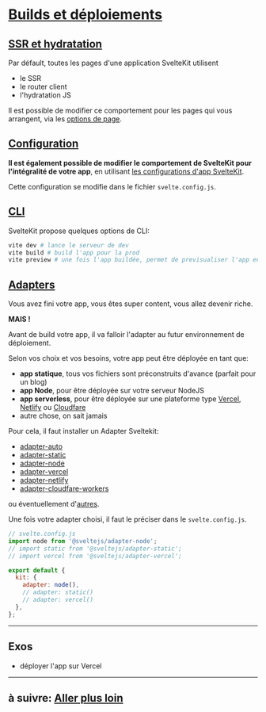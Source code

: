 # [Builds et déploiements](https://kit.svelte.dev/docs/modules)

## [SSR et hydratation](https://kit.svelte.dev/docs/appendix)

Par défault, toutes les pages d'une application SvelteKit utilisent

- le SSR
- le router client
- l'hydratation JS

Il est possible de modifier ce comportement pour les pages qui vous arrangent, via les [options de page](https://kit.svelte.dev/docs/page-options).

## [Configuration](https://kit.svelte.dev/docs/configuration)

**Il est également possible de modifier le comportement de SvelteKit pour l'intégralité de votre app**, en utilisant [les configurations d'app SvelteKit](https://kit.svelte.dev/docs#configuration).

Cette configuration se modifie dans le fichier `svelte.config.js`.

## [CLI](https://kit.svelte.dev/docs/cli)

SvelteKit propose quelques options de CLI:

```bash
vite dev # lance le serveur de dev
vite build # build l'app pour la prod
vite preview # une fois l'app buildée, permet de previsualiser l'app en local
```

## [Adapters](https://kit.svelte.dev/docs/adapters)

Vous avez fini votre app, vous êtes super content, vous allez devenir riche.

**MAIS !**

Avant de build votre app, il va falloir l'adapter au futur environnement de déploiement.

Selon vos choix et vos besoins, votre app peut être déployée en tant que:

- **app statique**, tous vos fichiers sont préconstruits d'avance (parfait pour un blog)
- **app Node**, pour être déployée sur votre serveur NodeJS
- **app serverless**, pour être déployée sur une plateforme type [Vercel](https://vercel.com/home), [Netlify](https://www.netlify.com/) ou [Cloudfare](https://workers.cloudflare.com/)
- autre chose, on sait jamais

Pour cela, il faut installer un Adapter Sveltekit:

- [adapter-auto](https://github.com/sveltejs/kit/tree/master/packages/adapter-auto)
- [adapter-static](https://github.com/sveltejs/kit/tree/master/packages/adapter-static)
- [adapter-node](https://github.com/sveltejs/kit/tree/master/packages/adapter-node)
- [adapter-vercel](https://github.com/sveltejs/kit/tree/master/packages/adapter-vercel)
- [adapter-netlify](https://github.com/sveltejs/kit/tree/master/packages/adapter-netlify)
- [adapter-cloudfare-workers](https://github.com/sveltejs/kit/tree/master/packages/adapter-cloudflare-workers)

ou éventuellement d'[autres](https://sveltesociety.dev/components/#adapters).

Une fois votre adapter choisi, il faut le préciser dans le `svelte.config.js`.

```js
// svelte.config.js
import node from '@sveltejs/adapter-node';
// import static from '@sveltejs/adapter-static';
// import vercel from '@sveltejs/adapter-vercel';

export default {
  kit: {
    adapter: node(),
    // adapter: static()
    // adapter: vercel()
  },
};
```

---

## Exos

- déployer l'app sur Vercel

---

## à suivre: [Aller plus loin](../beyond.md)
